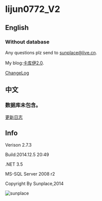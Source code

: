 lijun0772_V2
=================
## English

### Without database

Any questions plz send to [sunplace@live.cn](mailto:sunplace@live.cn).

My blog:[卡库伊2.0](http://www.jsunplace.com).

[ChangeLog](ChangeLog.md)

## 中文

### 数据库未包含。

[更新日志](ChangeLog.md)

## Info

Verison 2.7.3

Build:2014.12.5 20:49

.NET 3.5

MS-SQL Server 2008 r2

Copyright By Sunplace,2014

![sunplace](http://www.jsunplace.com/copyright_by_sunplace.png)

